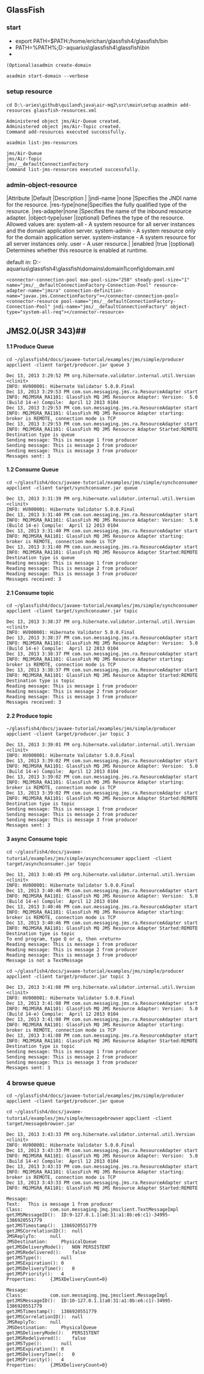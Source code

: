 ## GlassFish ##
### start ###
- export PATH=$PATH:/home/erichan/glassfish4/glassfish/bin
- PATH=%PATH%;D:\-aquarius\glassfish4\glassfish\bin
- 
`(Optional)asadmin create-domain`

`asadmin start-domain --verbose`

### setup resource ###
`cd D:\-aries\github\quiland\java\air-mq2\src\main\setup`
`asadmin add-resources glassfish-resources.xml`

	Administered object jms/Air-Queue created.
	Administered object jms/Air-Topic created.
	Command add-resources executed successfully.

`asadmin list-jms-resources`

	jms/Air-Queue
	jms/Air-Topic
	jms/__defaultConnectionFactory
	Command list-jms-resources executed successfully.

### admin-object-resource ###

|Attribute |Default |Description |
|jndi-name |none    |Specifies the JNDI name for the resource.
|res-type|none|Specifies the fully qualified type of the resource.
|res-adapter|none   |Specifies the name of the inbound resource adapter.
|object-type|user   |(optional) Defines the type of the resource. 
Allowed values are:
system-all - A system resource for all server instances and the domain application server.
system-admin - A system resource only for the domain application server.
system-instance - A system resource for all server instances only.
user - A user resource.|
|enabled |true     |(optional) Determines whether this resource is enabled at runtime.

default in: D:\-aquarius\glassfish4\glassfish\domains\domain1\config\domain.xml

    <connector-connection-pool max-pool-size="250" steady-pool-size="1" name="jms/__defaultConnectionFactory-Connection-Pool" resource-adapter-name="jmsra" connection-definition-name="javax.jms.ConnectionFactory"></connector-connection-pool>
    <connector-resource pool-name="jms/__defaultConnectionFactory-Connection-Pool" jndi-name="jms/__defaultConnectionFactory" object-type="system-all-req"></connector-resource>

## JMS2.0(JSR 343)##
#### 1.1 Produce Queue ####
`cd ~/glassfish4/docs/javaee-tutorial/examples/jms/simple/producer`
`appclient -client target/producer.jar queue 3`

	Dec 13, 2013 3:29:52 PM org.hibernate.validator.internal.util.Version <clinit>
	INFO: HV000001: Hibernate Validator 5.0.0.Final
	Dec 13, 2013 3:29:53 PM com.sun.messaging.jms.ra.ResourceAdapter start
	INFO: MQJMSRA_RA1101: GlassFish MQ JMS Resource Adapter: Version:  5.0  (Build 14-e) Compile:  April 12 2013 0104
	Dec 13, 2013 3:29:53 PM com.sun.messaging.jms.ra.ResourceAdapter start
	INFO: MQJMSRA_RA1101: GlassFish MQ JMS Resource Adapter starting: broker is REMOTE, connection mode is TCP
	Dec 13, 2013 3:29:53 PM com.sun.messaging.jms.ra.ResourceAdapter start
	INFO: MQJMSRA_RA1101: GlassFish MQ JMS Resource Adapter Started:REMOTE
	Destination type is queue
	Sending message: This is message 1 from producer
	Sending message: This is message 2 from producer
	Sending message: This is message 3 from producer
	Messages sent: 3

#### 1.2 Consume Queue ####
`cd ~/glassfish4/docs/javaee-tutorial/examples/jms/simple/synchconsumer`
`appclient -client target/synchconsumer.jar queue`

	Dec 13, 2013 3:31:39 PM org.hibernate.validator.internal.util.Version <clinit>
	INFO: HV000001: Hibernate Validator 5.0.0.Final
	Dec 13, 2013 3:31:40 PM com.sun.messaging.jms.ra.ResourceAdapter start
	INFO: MQJMSRA_RA1101: GlassFish MQ JMS Resource Adapter: Version:  5.0  (Build 14-e) Compile:  April 12 2013 0104
	Dec 13, 2013 3:31:40 PM com.sun.messaging.jms.ra.ResourceAdapter start
	INFO: MQJMSRA_RA1101: GlassFish MQ JMS Resource Adapter starting: broker is REMOTE, connection mode is TCP
	Dec 13, 2013 3:31:40 PM com.sun.messaging.jms.ra.ResourceAdapter start
	INFO: MQJMSRA_RA1101: GlassFish MQ JMS Resource Adapter Started:REMOTE
	Destination type is queue
	Reading message: This is message 1 from producer
	Reading message: This is message 2 from producer
	Reading message: This is message 3 from producer
	Messages received: 3

#### 2.1 Consume topic ####
`cd ~/glassfish4/docs/javaee-tutorial/examples/jms/simple/synchconsumer`
`appclient -client target/synchconsumer.jar topic`

	Dec 13, 2013 3:38:37 PM org.hibernate.validator.internal.util.Version <clinit>
	INFO: HV000001: Hibernate Validator 5.0.0.Final
	Dec 13, 2013 3:38:37 PM com.sun.messaging.jms.ra.ResourceAdapter start
	INFO: MQJMSRA_RA1101: GlassFish MQ JMS Resource Adapter: Version:  5.0  (Build 14-e) Compile:  April 12 2013 0104
	Dec 13, 2013 3:38:37 PM com.sun.messaging.jms.ra.ResourceAdapter start
	INFO: MQJMSRA_RA1101: GlassFish MQ JMS Resource Adapter starting: broker is REMOTE, connection mode is TCP
	Dec 13, 2013 3:38:37 PM com.sun.messaging.jms.ra.ResourceAdapter start
	INFO: MQJMSRA_RA1101: GlassFish MQ JMS Resource Adapter Started:REMOTE
	Destination type is topic
	Reading message: This is message 1 from producer
	Reading message: This is message 2 from producer
	Reading message: This is message 3 from producer
	Messages received: 3

#### 2.2 Produce topic ####
`~/glassfish4/docs/javaee-tutorial/examples/jms/simple/producer`
`appclient -client target/producer.jar topic 3`

	Dec 13, 2013 3:39:01 PM org.hibernate.validator.internal.util.Version <clinit>
	INFO: HV000001: Hibernate Validator 5.0.0.Final
	Dec 13, 2013 3:39:02 PM com.sun.messaging.jms.ra.ResourceAdapter start
	INFO: MQJMSRA_RA1101: GlassFish MQ JMS Resource Adapter: Version:  5.0  (Build 14-e) Compile:  April 12 2013 0104
	Dec 13, 2013 3:39:02 PM com.sun.messaging.jms.ra.ResourceAdapter start
	INFO: MQJMSRA_RA1101: GlassFish MQ JMS Resource Adapter starting: broker is REMOTE, connection mode is TCP
	Dec 13, 2013 3:39:02 PM com.sun.messaging.jms.ra.ResourceAdapter start
	INFO: MQJMSRA_RA1101: GlassFish MQ JMS Resource Adapter Started:REMOTE
	Destination type is topic
	Sending message: This is message 1 from producer
	Sending message: This is message 2 from producer
	Sending message: This is message 3 from producer
	Messages sent: 3

#### 3 async Consume topic ####
`cd ~/glassfish4/docs/javaee-tutorial/examples/jms/simple/asynchconsumer`
`appclient -client target/asynchconsumer.jar topic`

	Dec 13, 2013 3:40:45 PM org.hibernate.validator.internal.util.Version <clinit>
	INFO: HV000001: Hibernate Validator 5.0.0.Final
	Dec 13, 2013 3:40:46 PM com.sun.messaging.jms.ra.ResourceAdapter start
	INFO: MQJMSRA_RA1101: GlassFish MQ JMS Resource Adapter: Version:  5.0  (Build 14-e) Compile:  April 12 2013 0104
	Dec 13, 2013 3:40:46 PM com.sun.messaging.jms.ra.ResourceAdapter start
	INFO: MQJMSRA_RA1101: GlassFish MQ JMS Resource Adapter starting: broker is REMOTE, connection mode is TCP
	Dec 13, 2013 3:40:46 PM com.sun.messaging.jms.ra.ResourceAdapter start
	INFO: MQJMSRA_RA1101: GlassFish MQ JMS Resource Adapter Started:REMOTE
	Destination type is topic
	To end program, type Q or q, then <return>
	Reading message: This is message 1 from producer
	Reading message: This is message 2 from producer
	Reading message: This is message 3 from producer
	Message is not a TextMessage

`cd ~/glassfish4/docs/javaee-tutorial/examples/jms/simple/producer`
`appclient -client target/producer.jar topic 3`

	Dec 13, 2013 3:41:08 PM org.hibernate.validator.internal.util.Version <clinit>
	INFO: HV000001: Hibernate Validator 5.0.0.Final
	Dec 13, 2013 3:41:08 PM com.sun.messaging.jms.ra.ResourceAdapter start
	INFO: MQJMSRA_RA1101: GlassFish MQ JMS Resource Adapter: Version:  5.0  (Build 14-e) Compile:  April 12 2013 0104
	Dec 13, 2013 3:41:08 PM com.sun.messaging.jms.ra.ResourceAdapter start
	INFO: MQJMSRA_RA1101: GlassFish MQ JMS Resource Adapter starting: broker is REMOTE, connection mode is TCP
	Dec 13, 2013 3:41:08 PM com.sun.messaging.jms.ra.ResourceAdapter start
	INFO: MQJMSRA_RA1101: GlassFish MQ JMS Resource Adapter Started:REMOTE
	Destination type is topic
	Sending message: This is message 1 from producer
	Sending message: This is message 2 from producer
	Sending message: This is message 3 from producer
	Messages sent: 3

### 4 browse queue ###
`cd ~/glassfish4/docs/javaee-tutorial/examples/jms/simple/producer`
`appclient -client target/producer.jar queue`

`cd ~/glassfish4/docs/javaee-tutorial/examples/jms/simple/messagebrowser` `appclient -client target/messagebrowser.jar`

	Dec 13, 2013 3:43:33 PM org.hibernate.validator.internal.util.Version <clinit>
	INFO: HV000001: Hibernate Validator 5.0.0.Final
	Dec 13, 2013 3:43:33 PM com.sun.messaging.jms.ra.ResourceAdapter start
	INFO: MQJMSRA_RA1101: GlassFish MQ JMS Resource Adapter: Version:  5.0  (Build 14-e) Compile:  April 12 2013 0104
	Dec 13, 2013 3:43:33 PM com.sun.messaging.jms.ra.ResourceAdapter start
	INFO: MQJMSRA_RA1101: GlassFish MQ JMS Resource Adapter starting: broker is REMOTE, connection mode is TCP
	Dec 13, 2013 3:43:33 PM com.sun.messaging.jms.ra.ResourceAdapter start
	INFO: MQJMSRA_RA1101: GlassFish MQ JMS Resource Adapter Started:REMOTE
	
	Message: 
	Text:	This is message 1 from producer
	Class:			com.sun.messaging.jmq.jmsclient.TextMessageImpl
	getJMSMessageID():	ID:9-127.0.1.1(a0:31:a1:8b:e6:c1)-34995-1386920551779
	getJMSTimestamp():	1386920551779
	getJMSCorrelationID():	null
	JMSReplyTo:		null
	JMSDestination:		PhysicalQueue
	getJMSDeliveryMode():	NON PERSISTENT
	getJMSRedelivered():	false
	getJMSType():		null
	getJMSExpiration():	0
	getJMSDeliveryTime():	0
	getJMSPriority():	4
	Properties:		{JMSXDeliveryCount=0}
	
	Message: 
	Class:			com.sun.messaging.jmq.jmsclient.MessageImpl
	getJMSMessageID():	ID:10-127.0.1.1(a0:31:a1:8b:e6:c1)-34995-1386920551779
	getJMSTimestamp():	1386920551779
	getJMSCorrelationID():	null
	JMSReplyTo:		null
	JMSDestination:		PhysicalQueue
	getJMSDeliveryMode():	PERSISTENT
	getJMSRedelivered():	false
	getJMSType():		null
	getJMSExpiration():	0
	getJMSDeliveryTime():	0
	getJMSPriority():	4
	Properties:		{JMSXDeliveryCount=0}
